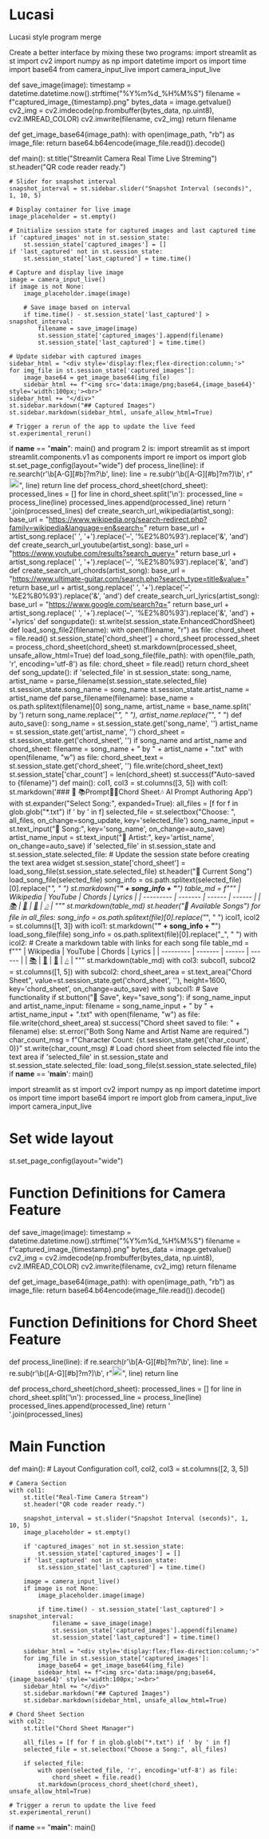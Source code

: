 # Lucasi
Lucasi style program merge


Create a better interface by mixing these two programs:  import streamlit as st
import cv2
import numpy as np
import datetime
import os
import time
import base64
from camera_input_live import camera_input_live

def save_image(image):
    timestamp = datetime.datetime.now().strftime("%Y%m%d_%H%M%S")
    filename = f"captured_image_{timestamp}.png"
    bytes_data = image.getvalue()
    cv2_img = cv2.imdecode(np.frombuffer(bytes_data, np.uint8), cv2.IMREAD_COLOR)
    cv2.imwrite(filename, cv2_img)
    return filename

def get_image_base64(image_path):
    with open(image_path, "rb") as image_file:
        return base64.b64encode(image_file.read()).decode()

def main():
    st.title("Streamlit Camera Real Time Live Streming")
    st.header("QR code reader ready.")

    # Slider for snapshot interval
    snapshot_interval = st.sidebar.slider("Snapshot Interval (seconds)", 1, 10, 5)

    # Display container for live image
    image_placeholder = st.empty()

    # Initialize session state for captured images and last captured time
    if 'captured_images' not in st.session_state:
        st.session_state['captured_images'] = []
    if 'last_captured' not in st.session_state:
        st.session_state['last_captured'] = time.time()

    # Capture and display live image
    image = camera_input_live()
    if image is not None:
        image_placeholder.image(image)

        # Save image based on interval
        if time.time() - st.session_state['last_captured'] > snapshot_interval:
            filename = save_image(image)
            st.session_state['captured_images'].append(filename)
            st.session_state['last_captured'] = time.time()

    # Update sidebar with captured images
    sidebar_html = "<div style='display:flex;flex-direction:column;'>"
    for img_file in st.session_state['captured_images']:
        image_base64 = get_image_base64(img_file)
        sidebar_html += f"<img src='data:image/png;base64,{image_base64}' style='width:100px;'><br>"
    sidebar_html += "</div>"
    st.sidebar.markdown("## Captured Images")
    st.sidebar.markdown(sidebar_html, unsafe_allow_html=True)

    # Trigger a rerun of the app to update the live feed
    st.experimental_rerun()

if __name__ == "__main__":
    main()
  and program 2 is:  import streamlit as st
import streamlit.components.v1 as components
import re
import os
import glob
st.set_page_config(layout="wide")
def process_line(line):
    if re.search(r'\b[A-G][#b]?m?\b', line):
        line = re.sub(r'\b([A-G][#b]?m?)\b', r"<img src='\1.png' style='height:20px;'>", line)
    return line
def process_chord_sheet(chord_sheet):
    processed_lines = []
    for line in chord_sheet.split('\n'):
        processed_line = process_line(line)
        processed_lines.append(processed_line)
    return '<br>'.join(processed_lines)
def create_search_url_wikipedia(artist_song):
    base_url = "https://www.wikipedia.org/search-redirect.php?family=wikipedia&language=en&search="
    return base_url + artist_song.replace(' ', '+').replace('–', '%E2%80%93').replace('&', 'and')
def create_search_url_youtube(artist_song):
    base_url = "https://www.youtube.com/results?search_query="
    return base_url + artist_song.replace(' ', '+').replace('–', '%E2%80%93').replace('&', 'and')
def create_search_url_chords(artist_song):
    base_url = "https://www.ultimate-guitar.com/search.php?search_type=title&value="
    return base_url + artist_song.replace(' ', '+').replace('–', '%E2%80%93').replace('&', 'and')
def create_search_url_lyrics(artist_song):
    base_url = "https://www.google.com/search?q="
    return base_url + artist_song.replace(' ', '+').replace('–', '%E2%80%93').replace('&', 'and') + '+lyrics'
def songupdate():
    st.write(st.session_state.EnhancedChordSheet)
def load_song_file2(filename):
    with open(filename, "r") as file:
        chord_sheet = file.read()
        st.session_state['chord_sheet'] = chord_sheet
        processed_sheet = process_chord_sheet(chord_sheet)
        st.markdown(processed_sheet, unsafe_allow_html=True)
def load_song_file(file_path):
    with open(file_path, 'r', encoding='utf-8') as file:
        chord_sheet = file.read()
    return chord_sheet
def song_update():
    if 'selected_file' in st.session_state:
        song_name, artist_name = parse_filename(st.session_state.selected_file)
        st.session_state.song_name = song_name
        st.session_state.artist_name = artist_name
def parse_filename(filename):
    base_name = os.path.splitext(filename)[0]
    song_name, artist_name = base_name.split(' by ')
    return song_name.replace("_", " "), artist_name.replace("_", " ")
def auto_save():
    song_name = st.session_state.get('song_name', '')
    artist_name = st.session_state.get('artist_name', '')
    chord_sheet = st.session_state.get('chord_sheet', '')
    if song_name and artist_name and chord_sheet:
        filename = song_name + " by " + artist_name + ".txt"
        with open(filename, "w") as file:
            chord_sheet_text = st.session_state.get('chord_sheet', '')
            file.write(chord_sheet_text)
        st.session_state['char_count'] = len(chord_sheet)
        st.success(f"Auto-saved to {filename}")
def main():
    col1, col3 = st.columns([3, 5])
    with col1:
        st.markdown('### 🎵 📚Prompt🎥🎸Chord Sheet🎶 AI Prompt Authoring App')
        with st.expander("Select Song:", expanded=True):
            all_files = [f for f in glob.glob("*.txt") if ' by ' in f]
            selected_file = st.selectbox("Choose: ", all_files, on_change=song_update, key='selected_file')
        song_name_input = st.text_input("🎵 Song:", key='song_name', on_change=auto_save)
        artist_name_input = st.text_input("🎤 Artist:", key='artist_name', on_change=auto_save)
        if 'selected_file' in st.session_state and st.session_state.selected_file:
            # Update the session state before creating the text area widget
            st.session_state['chord_sheet'] = load_song_file(st.session_state.selected_file)
        st.header("🎼 Current Song")
        load_song_file(selected_file)
        song_info = os.path.splitext(selected_file)[0].replace("_", " ")
        st.markdown("**" + song_info + "**")
        table_md = f"""
        | Wikipedia | YouTube | Chords | Lyrics |
        | --------- | ------- | ------ | ------ |
        | [📚]({create_search_url_wikipedia(song_info)}) | [🎥]({create_search_url_youtube(song_info)}) | [🎸]({create_search_url_chords(song_info)}) | [🎶]({create_search_url_lyrics(song_info)}) |
        """
        st.markdown(table_md)
        st.header("🎼 Available Songs")
        for file in all_files:
            song_info = os.path.splitext(file)[0].replace("_", " ")
            icol1, icol2 = st.columns([1, 3])
            with icol1:
                st.markdown("**" + song_info + "**")
                load_song_file(file)
                song_info = os.path.splitext(file)[0].replace("_", " ")
            with icol2:
                # Create a markdown table with links for each song file
                table_md = f"""
                | Wikipedia | YouTube | Chords | Lyrics |
                | --------- | ------- | ------ | ------ |
                | [📚]({create_search_url_wikipedia(song_info)}) | [🎥]({create_search_url_youtube(song_info)}) | [🎸]({create_search_url_chords(song_info)}) | [🎶]({create_search_url_lyrics(song_info)}) |
                """
                st.markdown(table_md)
    with col3:
        subcol1, subcol2 = st.columns([1, 5])
        with subcol2:
            chord_sheet_area = st.text_area("Chord Sheet", value=st.session_state.get('chord_sheet', ''), height=1600, key='chord_sheet', on_change=auto_save)
        with subcol1:
            # Save functionality
            if st.button("💾 Save", key="save_song"):
                if song_name_input and artist_name_input:
                    filename = song_name_input + " by " + artist_name_input + ".txt"
                    with open(filename, "w") as file:
                        file.write(chord_sheet_area)
                    st.success("Chord sheet saved to file: " + filename)
                else:
                    st.error("Both Song Name and Artist Name are required.")
            char_count_msg = f"Character Count: {st.session_state.get('char_count', 0)}"
            st.write(char_count_msg)
    # Load chord sheet from selected file into the text area
    if 'selected_file' in st.session_state and st.session_state.selected_file:
        load_song_file(st.session_state.selected_file)
if __name__ == '__main__':
    main()


import streamlit as st
import cv2
import numpy as np
import datetime
import os
import time
import base64
import re
import glob
from camera_input_live import camera_input_live

# Set wide layout
st.set_page_config(layout="wide")

# Function Definitions for Camera Feature
def save_image(image):
    timestamp = datetime.datetime.now().strftime("%Y%m%d_%H%M%S")
    filename = f"captured_image_{timestamp}.png"
    bytes_data = image.getvalue()
    cv2_img = cv2.imdecode(np.frombuffer(bytes_data, np.uint8), cv2.IMREAD_COLOR)
    cv2.imwrite(filename, cv2_img)
    return filename

def get_image_base64(image_path):
    with open(image_path, "rb") as image_file:
        return base64.b64encode(image_file.read()).decode()

# Function Definitions for Chord Sheet Feature
def process_line(line):
    if re.search(r'\b[A-G][#b]?m?\b', line):
        line = re.sub(r'\b([A-G][#b]?m?)\b', r"<img src='\1.png' style='height:20px;'>", line)
    return line

def process_chord_sheet(chord_sheet):
    processed_lines = []
    for line in chord_sheet.split('\n'):
        processed_line = process_line(line)
        processed_lines.append(processed_line)
    return '<br>'.join(processed_lines)

# Main Function
def main():
    # Layout Configuration
    col1, col2, col3 = st.columns([2, 3, 5])

    # Camera Section
    with col1:
        st.title("Real-Time Camera Stream")
        st.header("QR code reader ready.")

        snapshot_interval = st.slider("Snapshot Interval (seconds)", 1, 10, 5)
        image_placeholder = st.empty()

        if 'captured_images' not in st.session_state:
            st.session_state['captured_images'] = []
        if 'last_captured' not in st.session_state:
            st.session_state['last_captured'] = time.time()

        image = camera_input_live()
        if image is not None:
            image_placeholder.image(image)

            if time.time() - st.session_state['last_captured'] > snapshot_interval:
                filename = save_image(image)
                st.session_state['captured_images'].append(filename)
                st.session_state['last_captured'] = time.time()

        sidebar_html = "<div style='display:flex;flex-direction:column;'>"
        for img_file in st.session_state['captured_images']:
            image_base64 = get_image_base64(img_file)
            sidebar_html += f"<img src='data:image/png;base64,{image_base64}' style='width:100px;'><br>"
        sidebar_html += "</div>"
        st.sidebar.markdown("## Captured Images")
        st.sidebar.markdown(sidebar_html, unsafe_allow_html=True)

    # Chord Sheet Section
    with col2:
        st.title("Chord Sheet Manager")

        all_files = [f for f in glob.glob("*.txt") if ' by ' in f]
        selected_file = st.selectbox("Choose a Song:", all_files)

        if selected_file:
            with open(selected_file, 'r', encoding='utf-8') as file:
                chord_sheet = file.read()
            st.markdown(process_chord_sheet(chord_sheet), unsafe_allow_html=True)

    # Trigger a rerun to update the live feed
    st.experimental_rerun()

if __name__ == "__main__":
    main()
